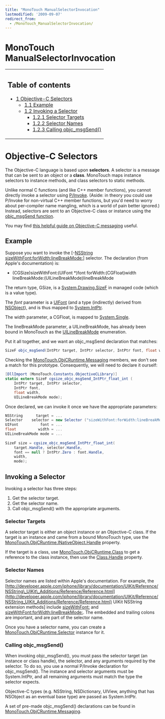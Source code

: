 ```yaml
---
title: "MonoTouch ManualSelectorInvocation"
lastmodified: '2009-09-07'
redirect_from:
  - /MonoTouch_ManualSelectorInvocation/
---
```


MonoTouch ManualSelectorInvocation
==================================

<table>
<col width="100%" />
<tbody>
<tr class="odd">
<td align="left"><h2>Table of contents</h2>
<ul>
<li><a href="#objective-c-selectors">1 Objective-C Selectors</a>
<ul>
<li><a href="#example">1.1 Example</a></li>
<li><a href="#invoking-a-selector">1.2 Invoking a Selector</a>
<ul>
<li><a href="#selector-targets">1.2.1 Selector Targets</a></li>
<li><a href="#selector-names">1.2.2 Selector Names</a></li>
<li><a href="#calling-objc-msgsend">1.2.3 Calling objc_msgSend()</a></li>
</ul></li>
</ul></li>
</ul></td>
</tr>
</tbody>
</table>

Objective-C Selectors
=====================

The Objective-C language is based upon **selectors**. A selector is a message that can be sent to an object or a **class**. MonoTouch maps instance selectors to instance methods, and class selectors to static methods.

Unlike normal C functions (and like C++ member functions), you cannot directly invoke a selector using [P/Invoke](/Interop_with_Native_Libraries). (Aside: in theory you could use P/Invoke for non-virtual C++ member functions, but you'd need to worry about per-compiler name mangling, which is a world of pain better ignored.) Instead, selectors are sent to an Objective-C class or instance using the [objc\_msgSend function](http://developer.apple.com/mac/library/documentation/Cocoa/Reference/ObjCRuntimeRef/Reference/reference.html#//apple_ref/c/func/objc_msgSend).

You may find [this helpful guide on Objective-C messaging](http://developer.apple.com/iphone/library/documentation/cocoa/conceptual/ObjCRuntimeGuide/Articles/ocrtHowMessagingWorks.html) useful.

Example
-------

Suppose you want to invoke the [-[NSString sizeWithFont:forWidth:lineBreakMode:](http://developer.apple.com/iphone/library/documentation/UIKit/Reference/NSString_UIKit_Additions/Reference/Reference.html#//apple_ref/occ/instm/NSString/sizeWithFont:forWidth:lineBreakMode:)] selector. The declaration (from Apple's documentation) is:

- (CGSize)sizeWithFont:(UIFont \*)font forWidth:(CGFloat)width lineBreakMode:(UILineBreakMode)lineBreakMode

The return type, GSize, is a [System.Drawing.SizeF](http://www.go-mono.com/docs/monodoc.ashx?link=T%3aSystem.Drawing.SizeF) in managed code (which is a value type).

The *font* parameter is a [UIFont](http://www.go-mono.com/docs/monodoc.ashx?link=T%3aMonoTouch.UIKit.UIFont) (and a type (indirectly) derived from [NSObject](http://www.go-mono.com/docs/monodoc.ashx?link=T%3aMonoTouch.Foundation.NSObject)), and is thus mapped to [System.IntPtr](http://www.go-mono.com/docs/monodoc.ashx?link=T:System.IntPtr).

The width parameter, a CGFloat, is mapped to [System.Single](http://www.go-mono.com/docs/monodoc.ashx?link=T%3aSystem.Single).

The lineBreakMode parameter, a UILineBreakMode, has already been bound in MonoTouch as the [UILineBreakMode](http://www.go-mono.com/docs/monodoc.ashx?link=T%3aMonoTouch.UIKit.UILineBreakMode) enumeration.

Put it all together, and we want an objc\_msgSend declaration that matches:

``` csharp
SizeF objc_msgSend(IntPtr target, IntPtr selector, IntPtr font, float width, UILineBreakMode mode);
```

Checking the [MonoTouch.ObjCRuntime.Messaging](http://www.go-mono.com/docs/monodoc.ashx?link=T%3aMonoTouch.ObjCRuntime.Messaging%2f*) members, we don't see a match for this prototype. Consequently, we will need to declare it ourself:

``` csharp
[DllImport (MonoTouch.Constants.ObjectiveCLibrary)]
static extern SizeF cgsize_objc_msgSend_IntPtr_float_int (
    IntPtr target, IntPtr selector,
    IntPtr font,
    float width,
    UILineBreakMode mode);
```

Once declared, we can invoke it once we have the appropriate parameters:

``` csharp
NSString      target = ...
Selector    selector = new Selector ("sizeWithFont:forWidth:lineBreakMode:");
UIFont          font = ...
float          width = ...
UILineBreakMode mode = ...
 
SizeF size = cgsize_objc_msgSend_IntPtr_float_int(
    target.Handle, selector.Handle,
    font == null ? IntPtr.Zero : font.Handle,
    width,
    mode);
```

Invoking a Selector
-------------------

Invoking a selector has three steps:

1.  Get the selector target.
2.  Get the selector name.
3.  Call objc\_msgSend() with the appropriate arguments.

### Selector Targets

A selector target is either an object instance or an Objective-C class. If the target is an instance and came from a bound MonoTouch type, use the [MonoTouch.ObjCRuntime.INativeObject.Handle](http://www.go-mono.com/docs/monodoc.ashx?link=P%3aMonoTouch.ObjCRuntime.INativeObject.Handle) property.

If the target is a class, use [MonoTouch.ObjCRuntime.Class](http://www.go-mono.com/docs/monodoc.ashx?link=T%3aMonoTouch.ObjCRuntime.Class) to get a reference to the class instance, then use the [Class.Handle](http://www.go-mono.com/docs/monodoc.ashx?link=P%3aMonoTouch.ObjCRuntime.Class.Handle) property.

### Selector Names

Selector names are listed within Apple's documentation. For example, the [http://developer.apple.com/iphone/library/documentation/UIKit/Reference/NSString\_UIKit\_Additions/Reference/Reference.html](http://developer.apple.com/iphone/library/documentation/UIKit/Reference/NSString_UIKit_Additions/Reference/Reference.html) UIKit NSString extension methods] include [sizeWithFont:](http://developer.apple.com/iphone/library/documentation/UIKit/Reference/NSString_UIKit_Additions/Reference/Reference.html#//apple_ref/occ/instm/NSString/sizeWithFont:) and [sizeWithFont:forWidth:lineBreakMode:](http://developer.apple.com/iphone/library/documentation/UIKit/Reference/NSString_UIKit_Additions/Reference/Reference.html#//apple_ref/occ/instm/NSString/sizeWithFont:forWidth:lineBreakMode:). The embedded and trailing colons are important, and are part of the selector name.

Once you have a selector name, you can create a [MonoTouch.ObjCRuntime.Selector](http://www.go-mono.com/docs/monodoc.ashx?link=T%3aMonoTouch.ObjCRuntime.Selector) instance for it.

### Calling objc\_msgSend()

When invoking objc\_msgSend(), you must pass the selector target (an instance or class handle), the selector, and any arguments required by the selector. To do so, you use a normal P/Invoke declaration for objc\_msgSend(). The instance and selector arguments must be System.IntPtr, and all remaining arguments must match the type the selector expects.

Objective-C types (e.g. NSString, NSDictionary, UIView, anything that has NSObject as an eventual base type) are passed as System.IntPtr.

A set of pre-made objc\_msgSend() declarations can be found in [MonoTouch.ObjCRuntime.Messaging](http://www.go-mono.com/docs/monodoc.ashx?link=T%3aMonoTouch.ObjCRuntime.Messaging%2f*).

